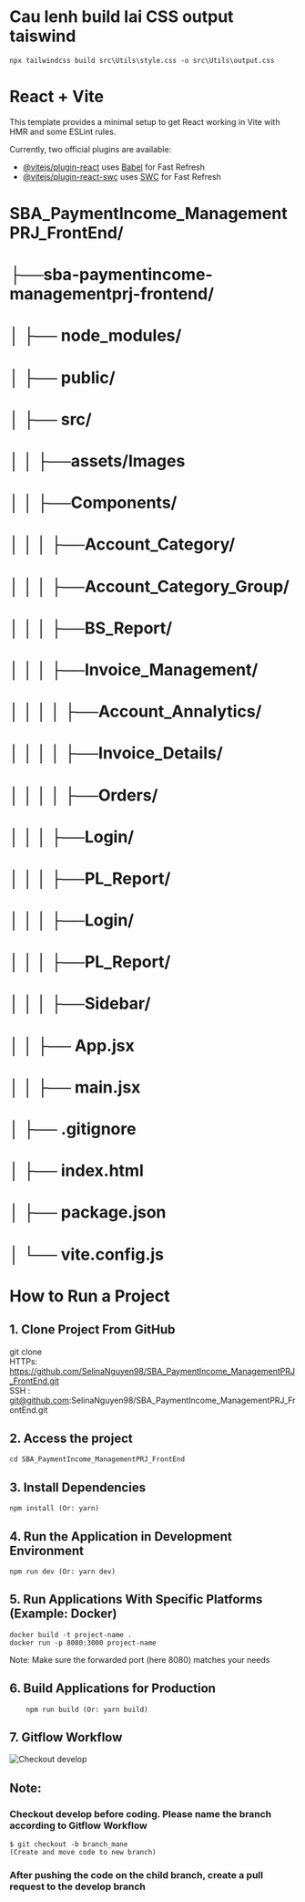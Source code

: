 # Cau lenh build lai CSS output taiswind

`npx tailwindcss build src\Utils\style.css -o src\Utils\output.css`

# React + Vite

This template provides a minimal setup to get React working in Vite with HMR and some ESLint rules.

Currently, two official plugins are available:

- [@vitejs/plugin-react](https://github.com/vitejs/vite-plugin-react/blob/main/packages/plugin-react/README.md) uses [Babel](https://babeljs.io/) for Fast Refresh
- [@vitejs/plugin-react-swc](https://github.com/vitejs/vite-plugin-react-swc) uses [SWC](https://swc.rs/) for Fast Refresh
  <sub>

# SBA_PaymentIncome_ManagementPRJ_FrontEnd/ <br>

# ├──sba-paymentincome-managementprj-frontend/ <br>

# │ ├── node_modules/ <br>

# │ ├── public/ <br>

# │ ├── src/ <br>

# │ │ ├──assets/Images <br>

# │ │ ├──Components/ <br>

# │ │ │ ├──Account_Category/ <br>

# │ │ │ ├──Account_Category_Group/ <br>

# │ │ │ ├──BS_Report/ <br>

# │ │ │ ├──Invoice_Management/ <br>

# │ │ │ │ ├──Account_Annalytics/ <br>

# │ │ │ │ ├──Invoice_Details/ <br>

# │ │ │ │ ├──Orders/ <br>

# │ │ │ ├──Login/ <br>

# │ │ │ ├──PL_Report/ <br>

# │ │ │ ├──Login/ <br>

# │ │ │ ├──PL_Report/ <br>

# │ │ │ ├──Sidebar/ <br>

# │ │ ├── App.jsx <br>

# │ │ ├── main.jsx <br>

# │ ├── .gitignore <br>

# │ ├── index.html <br>

# │ ├── package.json <br>

# │ └── vite.config.js

</sub>

# How to Run a Project

## 1. Clone Project From GitHub

git clone  
HTTPs: https://github.com/SelinaNguyen98/SBA_PaymentIncome_ManagementPRJ_FrontEnd.git  
SSH : git@github.com:SelinaNguyen98/SBA_PaymentIncome_ManagementPRJ_FrontEnd.git

## 2. Access the project

    cd SBA_PaymentIncome_ManagementPRJ_FrontEnd

## 3. Install Dependencies

    npm install (Or: yarn)

## 4. Run the Application in Development Environment

    npm run dev (Or: yarn dev)

## 5. Run Applications With Specific Platforms (Example: Docker)

    docker build -t project-name .
    docker run -p 8080:3000 project-name

Note: Make sure the forwarded port (here 8080) matches your needs

## 6. Build Applications for Production

        npm run build (Or: yarn build)

## 7. Gitflow Workflow

![Checkout develop](https://images.viblo.asia/84f47fd1-a009-4beb-8957-26395fe1023d.png)

## Note:

### Checkout develop before coding. Please name the branch according to Gitflow Workflow

    $ git checkout -b branch_mane
    (Create and move code to new branch)

### After pushing the code on the child branch, create a pull request to the develop branch
